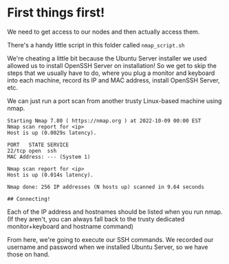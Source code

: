 # First things first!

We need to get access to our nodes and then actually access them.

There's a handy little script in this folder called `nmap_script.sh`

We're cheating a little bit because the Ubuntu Server installer we used allowed us to install OpenSSH Server on installation! So we get to skip the steps
that we usually have to do, where you plug a monitor and keyboard into each machine, record its IP and MAC address, install OpenSSH Server, etc.

We can just run a port scan from another trusty Linux-based machine using nmap.

    Starting Nmap 7.80 ( https://nmap.org ) at 2022-10-09 00:00 EST
    Nmap scan report for <ip>
    Host is up (0.0029s latency).

    PORT   STATE SERVICE
    22/tcp open  ssh
    MAC Address: --- (System 1)

    Nmap scan report for <ip>
    Host is up (0.014s latency).

    Nmap done: 256 IP addresses (N hosts up) scanned in 9.64 seconds

    ## Connecting!

Each of the IP address and hostnames should be listed when you run nmap. (If they aren't, you can always fall back to the trusty dedicated monitor+keyboard and hostname command)

From here, we're going to execute our SSH commands. We recorded our username and password when we installed Ubuntu Server, so we have those on hand.

